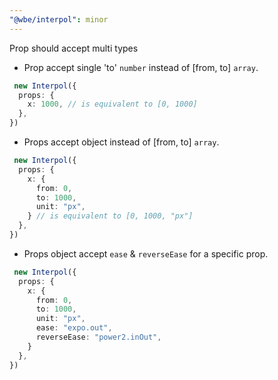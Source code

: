 ```yaml
---
"@wbe/interpol": minor
---
```


Prop should accept multi types


- Prop accept single 'to' `number` instead of [from, to] `array`.

```ts
 new Interpol({
  props: {
    x: 1000, // is equivalent to [0, 1000]
  },   
})
```

- Props accept object instead of [from, to] `array`.

```ts
 new Interpol({
  props: {
    x: {
      from: 0, 
      to: 1000,
      unit: "px",
    } // is equivalent to [0, 1000, "px"]
  },   
})
```

- Props object accept `ease` & `reverseEase` for a specific prop.

```ts
 new Interpol({
  props: {
    x: {
      from: 0, 
      to: 1000,
      unit: "px",
      ease: "expo.out",
      reverseEase: "power2.inOut", 
    } 
  },   
})
```
